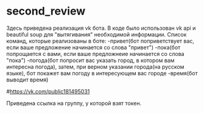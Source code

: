 # second_review
Здесь приведена реализация vk бота. 
В коде было использован vk api и beautiful soup для "вытягивания" необходимой информации.
Список команд, которые реализованы в боте:
-привет(бот поприветствует вас, если ваше предложение начинается со слова "привет")
-пока(бот попрощается с вами, если ваше предложнеие начинается со слова "пока")
-погода(бот попросит вас указать город, в котором вам интересна погода), затем, при верном указании города(на русском языке), 
бот покажет вам погоду в интересующем вас городе
-время(бот выводит время)

#https://vk.com/public181495031

Приведена ссылка на группу, у которой взят токен. 
